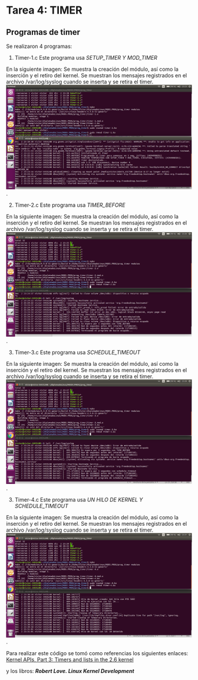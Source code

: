 # Tarea 4: TIMER

## Programas de timer
Se realizaron 4 programas: 

1. Timer-1.c
Este programa usa *SETUP_TIMER Y MOD_TIMER*

En la siguiente imagen: Se muestra la creación del módulo, así como la inserción y
el retiro del kernel. Se muestran los mensajes registrados en el archivo /var/log/syslog
cuando se inserta y se retira el timer.![Pantalla 1](timer1.png).

2. Timer-2.c
Este programa usa *TIMER_BEFORE*

En la siguiente imagen: Se muestra la creación del módulo, así como la inserción y
el retiro del kernel. Se muestran los mensajes registrados en el archivo /var/log/syslog
cuando se inserta y se retira el timer.![Pantalla 2](timer2.png).

3. Timer-3.c
Este programa usa *SCHEDULE_TIMEOUT*

En la siguiente imagen: Se muestra la creación del módulo, así como la inserción y
el retiro del kernel. Se muestran los mensajes registrados en el archivo /var/log/syslog
cuando se inserta y se retira el timer.![Pantalla 3](timer3.png).

3. Timer-4.c
Este programa usa *UN HILO DE KERNEL Y SCHEDULE_TIMEOUT*

En la siguiente imagen: Se muestra la creación del módulo, así como la inserción y
el retiro del kernel. Se muestran los mensajes registrados en el archivo /var/log/syslog
cuando se inserta y se retira el timer.![Pantalla 4](timer4.png).


Para realizar este código se tomó como referencias los siguientes enlaces:
[Kernel APIs, Part 3: Timers and lists in the 2.6 kernel](https://www.ibm.com/developerworks/library/l-timers-list/)
 
y los libros:
**_Robert Love. Linux Kernel Development_**


